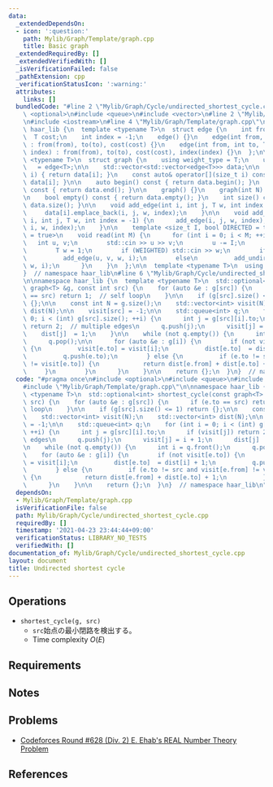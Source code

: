 ```yaml
---
data:
  _extendedDependsOn:
  - icon: ':question:'
    path: Mylib/Graph/Template/graph.cpp
    title: Basic graph
  _extendedRequiredBy: []
  _extendedVerifiedWith: []
  _isVerificationFailed: false
  _pathExtension: cpp
  _verificationStatusIcon: ':warning:'
  attributes:
    links: []
  bundledCode: "#line 2 \"Mylib/Graph/Cycle/undirected_shortest_cycle.cpp\"\n#include\
    \ <optional>\n#include <queue>\n#include <vector>\n#line 2 \"Mylib/Graph/Template/graph.cpp\"\
    \n#include <iostream>\n#line 4 \"Mylib/Graph/Template/graph.cpp\"\n\nnamespace\
    \ haar_lib {\n  template <typename T>\n  struct edge {\n    int from, to;\n  \
    \  T cost;\n    int index = -1;\n    edge() {}\n    edge(int from, int to, T cost)\
    \ : from(from), to(to), cost(cost) {}\n    edge(int from, int to, T cost, int\
    \ index) : from(from), to(to), cost(cost), index(index) {}\n  };\n\n  template\
    \ <typename T>\n  struct graph {\n    using weight_type = T;\n    using edge_type\
    \   = edge<T>;\n\n    std::vector<std::vector<edge<T>>> data;\n\n    auto& operator[](size_t\
    \ i) { return data[i]; }\n    const auto& operator[](size_t i) const { return\
    \ data[i]; }\n\n    auto begin() const { return data.begin(); }\n    auto end()\
    \ const { return data.end(); }\n\n    graph() {}\n    graph(int N) : data(N) {}\n\
    \n    bool empty() const { return data.empty(); }\n    int size() const { return\
    \ data.size(); }\n\n    void add_edge(int i, int j, T w, int index = -1) {\n \
    \     data[i].emplace_back(i, j, w, index);\n    }\n\n    void add_undirected(int\
    \ i, int j, T w, int index = -1) {\n      add_edge(i, j, w, index);\n      add_edge(j,\
    \ i, w, index);\n    }\n\n    template <size_t I, bool DIRECTED = true, bool WEIGHTED\
    \ = true>\n    void read(int M) {\n      for (int i = 0; i < M; ++i) {\n     \
    \   int u, v;\n        std::cin >> u >> v;\n        u -= I;\n        v -= I;\n\
    \        T w = 1;\n        if (WEIGHTED) std::cin >> w;\n        if (DIRECTED)\n\
    \          add_edge(u, v, w, i);\n        else\n          add_undirected(u, v,\
    \ w, i);\n      }\n    }\n  };\n\n  template <typename T>\n  using tree = graph<T>;\n\
    }  // namespace haar_lib\n#line 6 \"Mylib/Graph/Cycle/undirected_shortest_cycle.cpp\"\
    \n\nnamespace haar_lib {\n  template <typename T>\n  std::optional<int> shortest_cycle(const\
    \ graph<T> &g, const int src) {\n    for (auto &e : g[src]) {\n      if (e.to\
    \ == src) return 1;  // self loop\n    }\n\n    if (g[src].size() <= 1) return\
    \ {};\n\n    const int N = g.size();\n    std::vector<int> visit(N);\n    std::vector<int>\
    \ dist(N);\n\n    visit[src] = -1;\n\n    std::queue<int> q;\n    for (int i =\
    \ 0; i < (int) g[src].size(); ++i) {\n      int j = g[src][i].to;\n      if (visit[j])\
    \ return 2;  // multiple edges\n      q.push(j);\n      visit[j] = i + 1;\n  \
    \    dist[j]  = 1;\n    }\n\n    while (not q.empty()) {\n      int i = q.front();\n\
    \      q.pop();\n\n      for (auto &e : g[i]) {\n        if (not visit[e.to])\
    \ {\n          visit[e.to] = visit[i];\n          dist[e.to]  = dist[i] + 1;\n\
    \          q.push(e.to);\n        } else {\n          if (e.to != src and visit[e.from]\
    \ != visit[e.to]) {\n            return dist[e.from] + dist[e.to] + 1;\n     \
    \     }\n        }\n      }\n    }\n\n    return {};\n  }\n}  // namespace haar_lib\n"
  code: "#pragma once\n#include <optional>\n#include <queue>\n#include <vector>\n\
    #include \"Mylib/Graph/Template/graph.cpp\"\n\nnamespace haar_lib {\n  template\
    \ <typename T>\n  std::optional<int> shortest_cycle(const graph<T> &g, const int\
    \ src) {\n    for (auto &e : g[src]) {\n      if (e.to == src) return 1;  // self\
    \ loop\n    }\n\n    if (g[src].size() <= 1) return {};\n\n    const int N = g.size();\n\
    \    std::vector<int> visit(N);\n    std::vector<int> dist(N);\n\n    visit[src]\
    \ = -1;\n\n    std::queue<int> q;\n    for (int i = 0; i < (int) g[src].size();\
    \ ++i) {\n      int j = g[src][i].to;\n      if (visit[j]) return 2;  // multiple\
    \ edges\n      q.push(j);\n      visit[j] = i + 1;\n      dist[j]  = 1;\n    }\n\
    \n    while (not q.empty()) {\n      int i = q.front();\n      q.pop();\n\n  \
    \    for (auto &e : g[i]) {\n        if (not visit[e.to]) {\n          visit[e.to]\
    \ = visit[i];\n          dist[e.to]  = dist[i] + 1;\n          q.push(e.to);\n\
    \        } else {\n          if (e.to != src and visit[e.from] != visit[e.to])\
    \ {\n            return dist[e.from] + dist[e.to] + 1;\n          }\n        }\n\
    \      }\n    }\n\n    return {};\n  }\n}  // namespace haar_lib\n"
  dependsOn:
  - Mylib/Graph/Template/graph.cpp
  isVerificationFile: false
  path: Mylib/Graph/Cycle/undirected_shortest_cycle.cpp
  requiredBy: []
  timestamp: '2021-04-23 23:44:44+09:00'
  verificationStatus: LIBRARY_NO_TESTS
  verifiedWith: []
documentation_of: Mylib/Graph/Cycle/undirected_shortest_cycle.cpp
layout: document
title: Undirected shortest cycle
---
```


## Operations

- `shortest_cycle(g, src)`
	- `src`始点の最小閉路を検出する。
	- Time complexity $O(E)$

## Requirements

## Notes

## Problems

- [Codeforces Round #628 (Div. 2) E. Ehab's REAL Number Theory Problem](https://codeforces.com/contest/1325/problem/E)

## References
